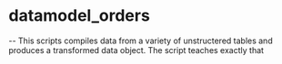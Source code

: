 # datamodel_orders

-- This scripts compiles data from a variety of unstructered tables and produces a transformed data object. The script teaches exactly that
